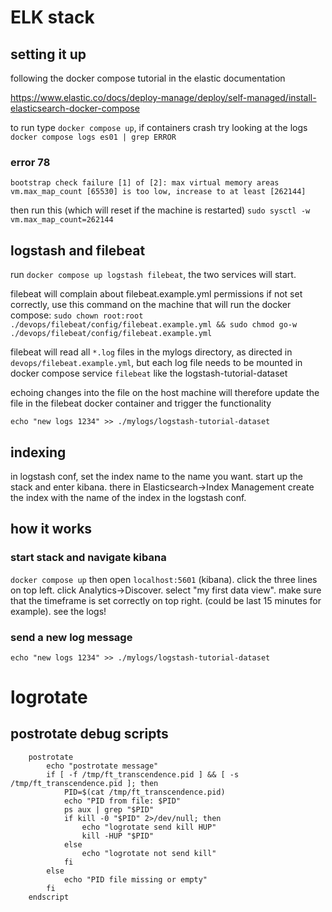 # ELK stack

## setting it up
following the docker compose tutorial in the elastic documentation

https://www.elastic.co/docs/deploy-manage/deploy/self-managed/install-elasticsearch-docker-compose

to run type `docker compose up`, if containers crash try looking at the logs `docker compose logs es01 | grep ERROR`

### error 78
`bootstrap check failure [1] of [2]: max virtual memory areas vm.max_map_count [65530] is too low, increase to at least [262144]`

then run this (which will reset if the machine is restarted)
`sudo sysctl -w vm.max_map_count=262144`


## logstash and filebeat
run `docker compose up logstash filebeat`, the two services will start.

filebeat will complain about filebeat.example.yml permissions if not set correctly, use this command on the machine that will run the docker compose: 
`sudo chown root:root ./devops/filebeat/config/filebeat.example.yml && sudo chmod go-w ./devops/filebeat/config/filebeat.example.yml`

filebeat will read all `*.log` files in the mylogs directory, as directed in `devops/filebeat.example.yml`, but each log file needs to be mounted in docker compose service `filebeat` like the logstash-tutorial-dataset

echoing changes into the file on the host machine will therefore update the file in the filebeat docker container and trigger the functionality

```
echo "new logs 1234" >> ./mylogs/logstash-tutorial-dataset
```

## indexing
in logstash conf, set the index name to the name you want.
start up the stack and enter kibana. there in Elasticsearch->Index Management create the index with the name of the index in the logstash conf. 

## how it works
### start stack and navigate kibana
`docker compose up`
then open `localhost:5601` (kibana).
click the three lines on top left.
click Analytics->Discover.
select "my first data view".
make sure that the timeframe is set correctly on top right. (could be last 15 minutes for example).
see the logs!

### send a new log message
```
echo "new logs 1234" >> ./mylogs/logstash-tutorial-dataset
```


# logrotate

## postrotate debug scripts
```
	postrotate
		echo "postrotate message"
		if [ -f /tmp/ft_transcendence.pid ] && [ -s /tmp/ft_transcendence.pid ]; then
			PID=$(cat /tmp/ft_transcendence.pid)
			echo "PID from file: $PID"
			ps aux | grep "$PID"
			if kill -0 "$PID" 2>/dev/null; then
				echo "logrotate send kill HUP"
				kill -HUP "$PID"
			else
				echo "logrotate not send kill"
			fi
		else
			echo "PID file missing or empty"
		fi
	endscript
```
